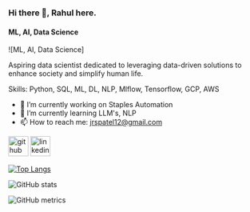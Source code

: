 ### Hi there 👋, Rahul here.
#### ML, AI, Data Science
![ML, AI, Data Science]

Aspiring data scientist dedicated to leveraging data-driven solutions to enhance society and simplify human life.

Skills: Python, SQL, ML, DL, NLP, Mlflow, Tensorflow, GCP, AWS

- 🔭 I’m currently working on Staples Automation 
- 🌱 I’m currently learning LLM's, NLP 
- 📫 How to reach me: jrspatel12@gmail.com 


[<img src='https://cdn.jsdelivr.net/npm/simple-icons@3.0.1/icons/github.svg' alt='github' height='40'>](https://github.com/jrspatel)  [<img src='https://cdn.jsdelivr.net/npm/simple-icons@3.0.1/icons/linkedin.svg' alt='linkedin' height='40'>](https://www.linkedin.com/in/https://www.linkedin.com/in/rahul-sai-84404b199//)  

[![Top Langs](https://github-readme-stats.vercel.app/api/top-langs/?username=jrspatel)](https://github.com/anuraghazra/github-readme-stats)

![GitHub stats](https://github-readme-stats.vercel.app/api?username=jrspatel&show_icons=true)  

![GitHub metrics](https://metrics.lecoq.io/jrspatel)  

